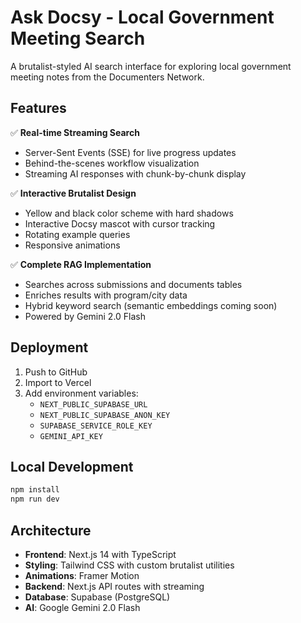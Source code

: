 # Ask Docsy - Local Government Meeting Search

A brutalist-styled AI search interface for exploring local government meeting notes from the Documenters Network.

## Features

✅ **Real-time Streaming Search**
- Server-Sent Events (SSE) for live progress updates
- Behind-the-scenes workflow visualization
- Streaming AI responses with chunk-by-chunk display

✅ **Interactive Brutalist Design**
- Yellow and black color scheme with hard shadows
- Interactive Docsy mascot with cursor tracking
- Rotating example queries
- Responsive animations

✅ **Complete RAG Implementation**
- Searches across submissions and documents tables
- Enriches results with program/city data
- Hybrid keyword search (semantic embeddings coming soon)
- Powered by Gemini 2.0 Flash

## Deployment

1. Push to GitHub
2. Import to Vercel
3. Add environment variables:
   - `NEXT_PUBLIC_SUPABASE_URL`
   - `NEXT_PUBLIC_SUPABASE_ANON_KEY`
   - `SUPABASE_SERVICE_ROLE_KEY`
   - `GEMINI_API_KEY`

## Local Development

```bash
npm install
npm run dev
```

## Architecture

- **Frontend**: Next.js 14 with TypeScript
- **Styling**: Tailwind CSS with custom brutalist utilities
- **Animations**: Framer Motion
- **Backend**: Next.js API routes with streaming
- **Database**: Supabase (PostgreSQL)
- **AI**: Google Gemini 2.0 Flash